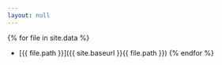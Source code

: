 ```yaml
---
layout: null
---
```

{% for file in site.data %}
   * [{{ file.path }}]({{ site.baseurl }}{{ file.path }})
{% endfor %}
